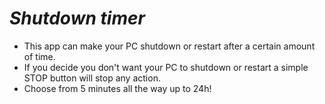 *<h1>Shutdown timer</h1>*

- This app can make your PC shutdown or restart after a certain amount of time.
- If you decide you don't want your PC to shutdown or restart a simple STOP button will stop any action.
- Choose from 5 minutes all the way up to 24h!
